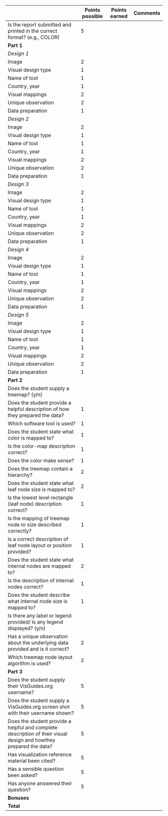 | |**Points possible**|**Points earned**|**Comments**
-----|-----|-----|-----
Is the report submitted and printed in the correct format? (e.g., COLOR)|5| | 
**Part 1**| | | 
*Design 1*| | | 
Image|2| | 
Visual design type|1| | 
Name of tool|1| | 
Country, year|1| | 
Visual mappings|2| | 
Unique observation|2| | 
Data preparation|1| | 
*Design 2*| | | 
Image|2| | 
Visual design type|1| | 
Name of tool|1| | 
Country, year|1| | 
Visual mappings|2| | 
Unique observation|2| | 
Data preparation|1| | 
*Design 3*| | | 
Image|2| | 
Visual design type|1| | 
Name of tool|1| | 
Country, year|1| | 
Visual mappings|2| | 
Unique observation|2| | 
Data preparation|1| | 
*Design 4*| | | 
Image|2| | 
Visual design type|1| | 
Name of tool|1| | 
Country, year|1| | 
Visual mappings|2| | 
Unique observation|2| | 
Data preparation|1| | 
*Design 5*| | | 
Image|2| | 
Visual design type|1| | 
Name of tool|1| | 
Country, year|1| | 
Visual mappings|2| | 
Unique observation|2| | 
Data preparation|1| | 
**Part 2**| | | 
Does the student supply a treemap? (y/n)| | | 
Does the student provide a helpful description of how they prepared the data?|1| | 
Which software tool is used?|1| | 
Does the student state what color is mapped to?|1| | 
Is the color-map description correct?|1| | 
Does the color make sense?|1| | 
Does the treemap contain a hierarchy?|2| | 
Does the student state what leaf node size is mapped to?|2| | 
Is the lowest level rectangle (leaf node) description correct?|1| | 
Is the mapping of treemap node to size described correctly? |1| | 
Is a correct description of leaf node layout or position provided?|1| | 
Does the student state what internal nodes are mapped to?|2| | 
Is the description of internal nodes correct?|1| | 
Does the student describe what internal node size is mapped to?|1| | 
Is there any label or legend provided/ Is any legend displayed? (y/n)| | | 
Has a unique observation about the underlying data provided and is it correct? |2| | 
Which treemap node layout algorithm is used? |2| | 
**Part 3**| | | 
Does the student supply their VisGuides.org username? |5| | 
Does the student supply a VisGuides.org screen shot with their username shown?|5| | 
Does the student provide a helpful and complete description of their visual design and howthey prepared the data?|5| | 
Has visualization reference material been cited? |5| | 
Has a sensible question been asked? |5| | 
Has anyone answered their question?|5| | 
**Bonuses**| | | 
**Total**| | | 
